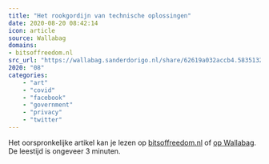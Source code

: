 ```yaml
---
title: "Het rookgordijn van technische oplossingen"
date: 2020-08-20 08:42:14
icon: article
source: Wallabag
domains:
- bitsoffreedom.nl
src_url: "https://wallabag.sanderdorigo.nl/share/62619a032accb4.58351326"
2020: "08"
categories:
    - "art"
    - "covid"
    - "facebook"
    - "government"
    - "privacy"
    - "twitter"
---
```

Het oorspronkelijke artikel kan je lezen op [bitsoffreedom.nl](https://www.bitsoffreedom.nl/2020/06/03/het-rookgordijn-van-technische-oplossingen/) of [op Wallabag](https://wallabag.sanderdorigo.nl/share/62619a032accb4.58351326). De leestijd is ongeveer 3 minuten.